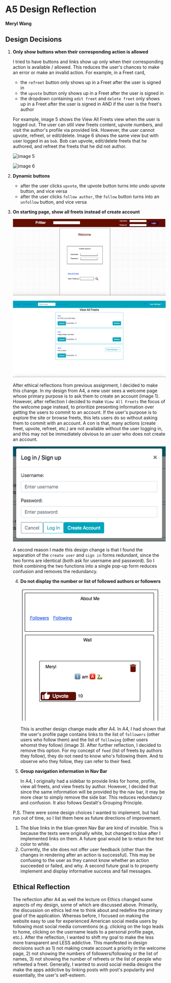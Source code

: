 # A5 Design Reflection

**Meryl Wang**

## Design Decisions

1. **Only show buttons when their corresponding action is allowed**

   I tried to have buttons and links show up only when their corresponding action is available / allowed. This reduces the user's chances to make an error or make an invalid action. For example, in a Freet card, 

   * the `refreet` button only shows up in a Freet after the user is signed in
   * the `upvote` button only shows up in a Freet after the user is signed in
   * the dropdown containing `edit freet`  and `delete freet` only shows up in a Freet after the user is signed in AND if the user is the freet's author

   For example, image 5 shows the View All Freets view when the user is logged out. The user can stlil view freets content, upvote numbers, and visit the author's profile via provided link. However, the user cannot upvote, refreet, or edit/delete. Image 6 shows the same view but with user logged in as `bob`. Bob can upvote, edit/delete freets that he authored, and refreet the freets that he did not author. 

   ![image 5](/Users/merylw/Desktop/6.170/Assignments/fritter-wangms/A5_im5.png)

   ![image 6](/Users/merylw/Desktop/6.170/Assignments/fritter-wangms/A5_im6.png)

2. **Dynamic buttons**

   * after the user clicks `upvote`,  the upvote button turns into undo upvote button, and vice versa
   * after the user clicks `follow author`, the `follow` button turns into an `unfollow` button, and vice versa

3. **On starting page, show all freets instead of create account**

   ![image 1](./A5_im1.png)

   ![image2](./A5_im2.png)

   After ethical reflections from previous assignment, I decided to make this change. In my design from A4, a new user sees a welcome page whose primary purpose is to ask them to create an account (image 1). However, after reflection I decided to make `View All Freets` the focus of the welcome page instead, to prioritize presenting information over getting the users to commit to an account. If the user's purpose is to explore the site or browse freets, this lets users do so without asking them to commit with an account. A con is that, many actions (create freet, upvote, refreet, etc.) are not available without the user logging in, and this may not be immediately obvious to an user who does not create an account. 

   

   ![image 3](./A5_im4.png)

   A second reason I made this design change is that I found the separation of the  `create user` and `sign in` forms redundant, since the two forms are identical (both ask for username and password). So I think combining the two functions into a single pop-up form reduces confusion and removes the redundancy. 

   4. **Do not display the number or list of followed authors or followers**

      ![image 4](./A5_im3.png)

      This is another design change made after A4. In A4, I had shown that the user's profile page contains links to the list of `followers` (other users who follow them) and the list of `following` (other users whomst they follow) (image 3). After further reflection, I decided to remove this option. For my concept of `feed` (list of freets by authors they follow), they do not need to know who's following them. And to observe who they follow, they can refer to their feed. 

   5. **Group navigation information in Nav Bar**

      In A4, I originally had a sidebar to provide links for home, profile, view all freets, and view freets by author. However, I decided that since the same information will be provided by the nav bar, it may be more clear to simply remove the side bar. This reduces redundancy and confusion. It also follows Gestalt's Grouping Principle. 

   P.S. There were some design choices I wanted to implement, but had run out of time, so I list them here as future directions of improvement. 

   1. The blue links in the blue-green Nav Bar are kind of invisible. This is because the texts were originally white, but changed to blue after I implemented links on them. A future goal would be to return the text color to white. 
   2. Currently, the site does not offer user feedback (other than the changes in rendering after an action is successful). This may be confusing to the user as they cannot know whether an action succeeded or failed, and why. A second future goal is to property implement and display informative success and fail messages. 

   ## Ethical Reflection

   The reflection after A4 as well the lecture on Ethics changed some aspects of my design, some of which are discussed above. Primarily, the discussion on ethics led me to think about and redefine the primary goal of the application. Whereas before, I focused on making the website easy to use for experienced American social media users by following most social media conventions (e.g. clicking on the logo leads to home, clicking on the username leads to a personal profile page, etc.). After the reflection, I wanted to shift my goal to make the less more transparent and LESS addictive. This manifested in design decisions such as 1) not making create account a priority in the welcome page, 2) not showing the numbers of followers/following or the list of names, 3) not showing the number of refreets or the list of people who refreeted a freet. Generally, I wanted to avoid social media designs the make the apps addictive by linking posts with post's popularity and essentially, the user's self-esteem. 